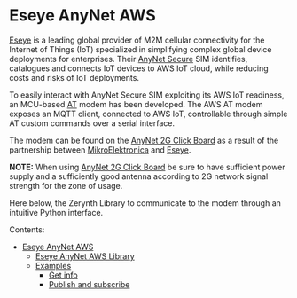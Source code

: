 # Eseye AnyNet AWS

[Eseye](https://www.eseye.com/) is a leading global provider of M2M cellular connectivity for the Internet of Things (IoT) specialized in simplifying complex global device deployments for enterprises. Their [AnyNet Secure](http://anynetsecure.com/) SIM identifies, catalogues and connects IoT devices to AWS IoT cloud, while reducing costs and risks of IoT deployments.

To easily interact with AnyNet Secure SIM exploiting its AWS IoT readiness, an MCU-based [AT](https://en.wikipedia.org/wiki/Hayes_command_set) modem has been developed. The AWS AT modem exposes an MQTT client, connected to AWS IoT, controllable through simple AT custom commands over a serial interface.

The modem can be found on the [AnyNet 2G Click Board](https://www.mikroe.com/anynet-2g-click) as a result of the partnership between [MikroElektronica](https://www.mikroe.com/) and [Eseye](https://www.eseye.com/).

**NOTE:** When using [AnyNet 2G Click Board](https://www.mikroe.com/anynet-2g-click) be sure to have sufficient power supply and a sufficiently good antenna according to 2G network signal strength for the zone of usage.

Here below, the Zerynth Library to communicate to the modem through an intuitive Python interface.

Contents:

 - [Eseye AnyNet AWS](https://docs.zerynth.com/latest/official/lib.eseye.anynetaws/docs/index.html)
   -   [Eseye AnyNet AWS Library](https://docs.zerynth.com/latest/official/lib.eseye.anynetaws/docs/official_lib.eseye.anynetaws_anynetaws.html)
   -   [Examples](https://docs.zerynth.com/latest/official/lib.eseye.anynetaws/examples/examples.html)
       -   [Get info](https://docs.zerynth.com/latest/official/lib.eseye.anynetaws/examples/examples.html#get-info)
       -   [Publish and subscribe](https://docs.zerynth.com/latest/official/lib.eseye.anynetaws/examples/examples.html#publish-and-subscribe)

<!--stackedit_data:
eyJoaXN0b3J5IjpbMTQwNzIxMDc3MV19
-->

